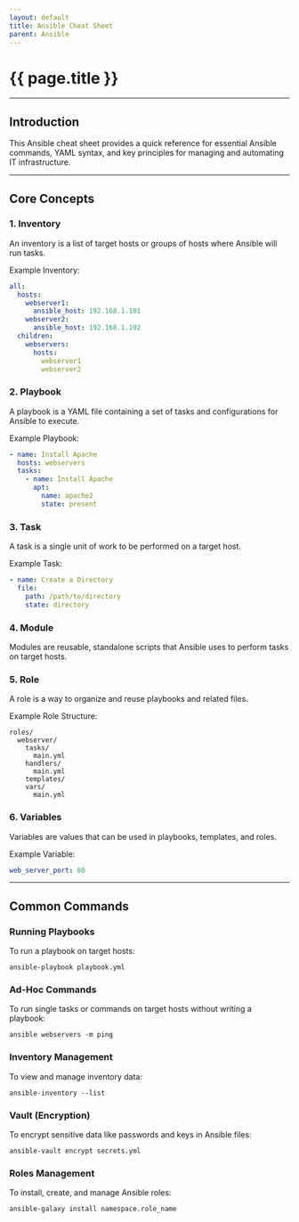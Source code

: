```yaml
---
layout: default
title: Ansible Cheat Sheet
parent: Ansible
---
```


# {{ page.title }}

______________________________________________________________________

## Introduction

This Ansible cheat sheet provides a quick reference for essential Ansible commands, YAML syntax, and key principles for managing and automating IT infrastructure.

______________________________________________________________________

## Core Concepts

### 1. Inventory

An inventory is a list of target hosts or groups of hosts where Ansible will run tasks.

Example Inventory:

```yaml
all:
  hosts:
    webserver1:
      ansible_host: 192.168.1.101
    webserver2:
      ansible_host: 192.168.1.102
  children:
    webservers:
      hosts:
        webserver1
        webserver2
```

### 2. Playbook

A playbook is a YAML file containing a set of tasks and configurations for Ansible to execute.

Example Playbook:

```yaml
- name: Install Apache
  hosts: webservers
  tasks:
    - name: Install Apache
      apt:
        name: apache2
        state: present
```

### 3. Task

A task is a single unit of work to be performed on a target host.

Example Task:

```yaml
- name: Create a Directory
  file:
    path: /path/to/directory
    state: directory
```

### 4. Module

Modules are reusable, standalone scripts that Ansible uses to perform tasks on target hosts.

### 5. Role

A role is a way to organize and reuse playbooks and related files.

Example Role Structure:

```
roles/
  webserver/
    tasks/
      main.yml
    handlers/
      main.yml
    templates/
    vars/
      main.yml
```

### 6. Variables

Variables are values that can be used in playbooks, templates, and roles.

Example Variable:

```yaml
web_server_port: 80
```

______________________________________________________________________

## Common Commands

### Running Playbooks

To run a playbook on target hosts:

```
ansible-playbook playbook.yml
```

### Ad-Hoc Commands

To run single tasks or commands on target hosts without writing a playbook:

```
ansible webservers -m ping
```

### Inventory Management

To view and manage inventory data:

```
ansible-inventory --list
```

### Vault (Encryption)

To encrypt sensitive data like passwords and keys in Ansible files:

```
ansible-vault encrypt secrets.yml
```

### Roles Management

To install, create, and manage Ansible roles:

```
ansible-galaxy install namespace.role_name
```
